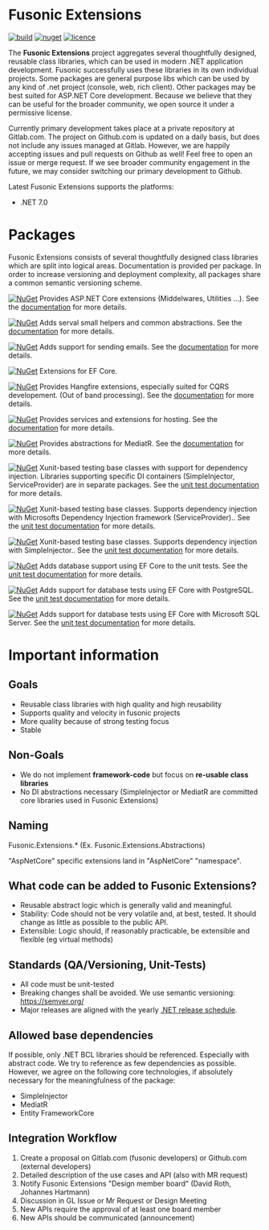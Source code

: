 # Fusonic Extensions 
[![build](https://github.com/fusonic/dotnet-extensions/workflows/build/badge.svg)](https://github.com/fusonic/dotnet-extensions/actions?query=workflow%3Abuild)
[![nuget](https://img.shields.io/badge/fusonic%20extensions-7.1.0-blue)](https://www.nuget.org/packages?q=Fusonic.Extensions)
[![licence](https://img.shields.io/github/license/fusonic/dotnet-extensions)](https://github.com/fusonic/dotnet-extensions/blob/main/LICENSE)

The **Fusonic Extensions** project aggregates several thoughtfully designed, reusable class libraries, which can be used in modern .NET application development. Fusonic successfully uses these libraries in its own individual projects. Some packages are general purpose libs which can be used by any kind of .net project (console, web, rich client). Other packages may be best suited for ASP<span>.</span>NET Core development. Because we believe that they can be useful for the broader community, we open source it under a permissive license.

Currently primary development takes place at a private repository at Gitlab.com.
The project on Github.com is updated on a daily basis, but does not include any issues managed at Gitlab. However, we are happily accepting issues and pull requests on Github as well! Feel free to open an issue or merge request.
If we see broader community engagement in the future, we may consider switching our primary development to Github.

Latest Fusonic Extensions supports the platforms:

* .NET 7.0

Packages
===============

Fusonic Extensions consists of several thoughtfully designed class libraries which are split into logical areas. Documentation is provided per package. In order to increase versioning and deployment complexity, all packages share a common semantic versioning scheme.

[![NuGet](https://img.shields.io/nuget/v/Fusonic.Extensions.AspNetCore.svg?label=Fusonic.Extensions.AspNetCore&style=plastic)](https://www.nuget.org/packages/Fusonic.Extensions.AspNetCore/)
Provides ASP<span>.</span>NET Core extensions (Middelwares, Utilities ...). See the [documentation](docs/AspNetCore/README.md) for more details.

[![NuGet](https://img.shields.io/nuget/v/Fusonic.Extensions.Common.svg?label=Fusonic.Extensions.Common&style=plastic)](https://www.nuget.org/packages/Fusonic.Extensions.Common/)
Adds serval small helpers and common abstractions. See the [documentation](docs/Common/README.md) for more details.

[![NuGet](https://img.shields.io/nuget/v/Fusonic.Extensions.Email.svg?label=Fusonic.Extensions.Email&style=plastic)](https://www.nuget.org/packages/Fusonic.Extensions.Email/)
Adds support for sending emails. See the [documentation](docs/Email/README.md) for more details.

[![NuGet](https://img.shields.io/nuget/v/Fusonic.Extensions.EntityFrameworkCore.svg?label=Fusonic.Extensions.EntityFrameworkCore&style=plastic)](https://www.nuget.org/packages/Fusonic.Extensions.EntityFrameworkCore/)
Extensions for EF Core.

[![NuGet](https://img.shields.io/nuget/v/Fusonic.Extensions.Hangfire.svg?label=Fusonic.Extensions.Hangfire&style=plastic)](https://www.nuget.org/packages/Fusonic.Extensions.Hangfire/)
Provides Hangfire extensions, especially suited for CQRS developement. (Out of band processing). See the [documentation](docs/Hangfire/README.md) for more details.

[![NuGet](https://img.shields.io/nuget/v/Fusonic.Extensions.Hosting.svg?label=Fusonic.Extensions.Hosting&style=plastic)](https://www.nuget.org/packages/Fusonic.Extensions.Hosting/)
Provides services and extensions for hosting. See the [documentation](docs/Hosting/README.md) for more details.

[![NuGet](https://img.shields.io/nuget/v/Fusonic.Extensions.MediatR.svg?label=Fusonic.Extensions.MediatR&style=plastic)](https://www.nuget.org/packages/Fusonic.Extensions.MediatR/)
Provides abstractions for MediatR. See the [documentation](docs/MediatR/README.md) for more details.

[![NuGet](https://img.shields.io/nuget/v/Fusonic.Extensions.UnitTests.svg?label=Fusonic.Extensions.UnitTests&style=plastic)](https://www.nuget.org/packages/Fusonic.Extensions.UnitTests/)
Xunit-based testing base classes with support for dependency injection. Libraries supporting specific DI containers (SimpleInjector, ServiceProvider) are in separate packages. See the [unit test documentation](docs/UnitTests/README.md) for more details.

[![NuGet](https://img.shields.io/nuget/v/Fusonic.Extensions.UnitTests.ServiceProvider.svg?label=Fusonic.Extensions.UnitTests.ServiceProvider&style=plastic)](https://www.nuget.org/packages/Fusonic.Extensions.UnitTests.ServiceProvider/)
Xunit-based testing base classes. Supports dependency injection with Microsofts Dependency Injection framework (ServiceProvider).. See the [unit test documentation](docs/UnitTests/README.md) for more details.

[![NuGet](https://img.shields.io/nuget/v/Fusonic.Extensions.UnitTests.SimpleInjector.svg?label=Fusonic.Extensions.UnitTests.SimpleInjector&style=plastic)](https://www.nuget.org/packages/Fusonic.Extensions.UnitTests.SimpleInjector/)
Xunit-based testing base classes. Supports dependency injection with SimpleInjector.. See the [unit test documentation](docs/UnitTests/README.md) for more details.

[![NuGet](https://img.shields.io/nuget/v/Fusonic.Extensions.UnitTests.EntityFrameworkCore.svg?label=Fusonic.Extensions.UnitTests.EntityFrameworkCore&style=plastic)](https://www.nuget.org/packages/Fusonic.Extensions.UnitTests.EntityFrameworkCore/)
Adds database support using EF Core to the unit tests. See the [unit test documentation](docs/UnitTests/README.md) for more details.

[![NuGet](https://img.shields.io/nuget/v/Fusonic.Extensions.UnitTests.EntityFrameworkCore.Npgsql.svg?label=Fusonic.Extensions.UnitTests.EntityFrameworkCore.Npgsql&style=plastic)](https://www.nuget.org/packages/Fusonic.Extensions.UnitTests.EntityFrameworkCore.Npgsql/)
Adds support for database tests using EF Core with PostgreSQL. See the [unit test documentation](docs/UnitTests/README.md) for more details.

[![NuGet](https://img.shields.io/nuget/v/Fusonic.Extensions.UnitTests.EntityFrameworkCore.SqlServer.svg?label=Fusonic.Extensions.UnitTests.EntityFrameworkCore.SqlServer&style=plastic)](https://www.nuget.org/packages/Fusonic.Extensions.UnitTests.EntityFrameworkCore.SqlServer/)
Adds support for database tests using EF Core with Microsoft SQL Server. See the [unit test documentation](docs/UnitTests/README.md) for more details.


Important information
===============

Goals
--------------------

- Reusable class libraries with high quality and high reusability
- Supports quality and velocity in fusonic projects
- More quality because of strong testing focus
- Stable


Non-Goals
--------------------

- We do not implement **framework-code** but focus on **re-usable class libraries**
- No DI abstractions necessary (SimpleInjector or MediatR are committed core libraries used in Fusonic Extensions)


Naming
--------------------

Fusonic.Extensions.* (Ex. Fusonic.Extensions.Abstractions)

"AspNetCore" specific extensions land in "AspNetCore" "namespace".


What code can be added to Fusonic Extensions?
--------------------

- Reusable abstract logic which is generally valid and meaningful.
- Stability: Code should not be very volatile and, at best, tested. It should change as little as possible to the public API.
- Extensible: Logic should, if reasonably practicable, be extensible and flexible (eg virtual methods)


Standards (QA/Versioning, Unit-Tests)
--------------------

- All code must be unit-tested
- Breaking changes shall be avoided. We use semantic versioning: https://semver.org/
- Major releases are aligned with the yearly [.NET release schedule](https://github.com/dotnet/core/blob/main/roadmap.md).


Allowed base dependencies
--------------------
If possible, only .NET BCL libraries should be referenced. Especially with abstract code. We try to reference as few dependencies as possible.
However, we agree on the following core technologies, if absolutely necessary for the meaningfulness of the package:

* SimpleInjector
* MediatR
* Entity FrameworkCore


Integration Workflow
--------------------
1. Create a proposal on Gitlab.com (fusonic developers) or Github.com (external developers)
2. Detailed description of the use cases and API (also with MR request)
3. Notify Fusonic Extensions "Design member board" (David Roth, Johannes Hartmann)
4. Discussion in GL Issue or Mr Request or Design Meeting
5. New APIs require the approval of at least one board member
6. New APIs should be communicated (announcement)
